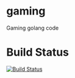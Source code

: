 # gaming
Gaming golang code

# Build Status
[![Build Status](https://drone.io/github.com/cep21/gaming/status.png)](https://drone.io/github.com/cep21/gaming/latest)

